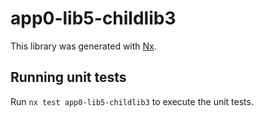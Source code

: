 # app0-lib5-childlib3

This library was generated with [Nx](https://nx.dev).

## Running unit tests

Run `nx test app0-lib5-childlib3` to execute the unit tests.

